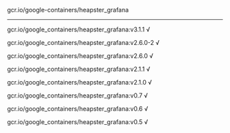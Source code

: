 gcr.io/google-containers/heapster_grafana 

----
gcr.io/google_containers/heapster_grafana:v3.1.1 √

gcr.io/google_containers/heapster_grafana:v2.6.0-2 √

gcr.io/google_containers/heapster_grafana:v2.6.0 √

gcr.io/google_containers/heapster_grafana:v2.1.1 √

gcr.io/google_containers/heapster_grafana:v2.1.0 √

gcr.io/google_containers/heapster_grafana:v0.7 √

gcr.io/google_containers/heapster_grafana:v0.6 √

gcr.io/google_containers/heapster_grafana:v0.5 √


